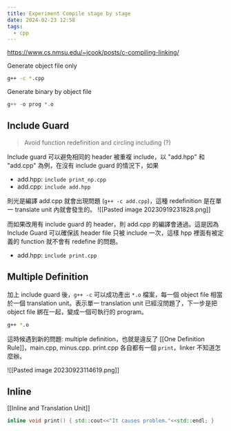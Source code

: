 ```yaml
---
title: Experiment Compile stage by stage
date: 2024-02-23 12:58
tags:
  - cpp
---
```


https://www.cs.nmsu.edu/~jcook/posts/c-compiling-linking/


Generate object file only 
```bash
g++ -c *.cpp
```

Generate binary by object file
```cpp
g++ -o prog *.o
```

## Include Guard

> Avoid function redefinition and circling including (?)

Include guard 可以避免相同的 header 被重複 include，以 "add.hpp" 和 "add.cpp" 為例，在沒有 include guard 的情況下，如果 
- add.hpp: `include print_np.cpp`
- add.cpp: `include add.hpp`

則光是編譯 add.cpp 就會出現問題 (`g++ -c add.cpp`)，這種 redefinition 是在單一 translate unit 內就會發生的。
![[Pasted image 20230919231828.png]]

而如果改用有 include guard 的 header，則 add.cpp 的編譯會通過。這是因為 Include Guard 可以確保該 header file 只被 include 一次，這樣 hpp 裡面有被定義的 function 就不會有 redefine 的問題。
- add.hpp: `include print.cpp`

## Multiple Definition
加上 include guard 後，`g++ -c` 可以成功產出 `*.o` 檔案，每一個 object file 相當於一個 translation unit。表示單一 translation unit 已經沒問題了，下一步是把 object file 綁在一起，變成一個可執行的 program。

```bash
g++ *.o
```

這時候遇到新的問題: multiple definition，也就是違反了 [[One Definition Rule]]，main.cpp, minus.cpp. print.cpp 各自都有一個 `print`，linker 不知道怎麼辦。

![[Pasted image 20230923114619.png]]

## Inline 
[[Inline and Translation Unit]]





```cpp
inline void print() { std::cout<<"It causes problem."<<std::endl; }
```